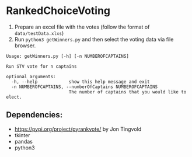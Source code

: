 # RankedChoiceVoting
1) Prepare an excel file with the votes (follow the format of `data/testData.xlxs`)
2) Run `python3 getWinners.py` and then select the voting data via file browser.

```
Usage: getWinners.py [-h] [-n NUMBEROFCAPTAINS]

Run STV vote for n captains

optional arguments:
  -h, --help            show this help message and exit
  -n NUMBEROFCAPTAINS, --numberOfCaptains NUMBEROFCAPTAINS
                        The number of captains that you would like to elect.
```

## Dependencies:
- https://pypi.org/project/pyrankvote/ by Jon Tingvold
- tkinter
- pandas
- python3
